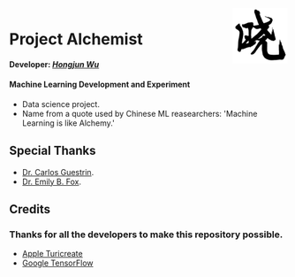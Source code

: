 <img align="right" src="https://github.com/Errrneist/Alchemist/blob/master/IMG/xiao.png" alt="University of Washington" width="100">

# Project Alchemist
#### Developer:  *[Hongjun Wu](https://github.com/Errrneist/Stargazer/blob/master/Documents/Resume-Github.pdf)*
#### Machine Learning Development and Experiment
* Data science project.
* Name from a quote used by Chinese ML reasearchers: 'Machine Learning is like Alchemy.'

## Special Thanks
* [Dr. Carlos Guestrin](https://www.cs.washington.edu/people/faculty/guestrin).
* [Dr. Emily B. Fox](https://homes.cs.washington.edu/~ebfox/).

## Credits
### Thanks for all the developers to make this repository possible.
* [Apple Turicreate](https://github.com/apple/turicreate)
* [Google TensorFlow](https://www.tensorflow.org)
